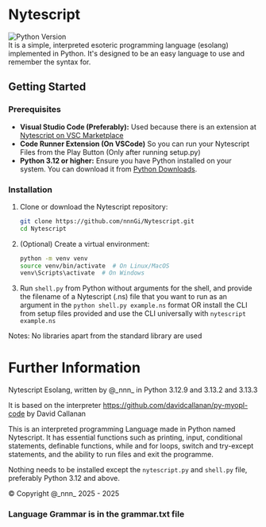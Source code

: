 # Nytescript
![Python Version](https://img.shields.io/badge/Python-%3E=3.12-blue.svg) \
It is a simple, interpreted esoteric programming language (esolang) implemented in Python. It's designed to be an easy language to use and remember the syntax for.

## Getting Started
### Prerequisites

* **Visual Studio Code (Preferably):** Used because there is an extension at [Nytescript on VSC Marketplace](https://marketplace.visualstudio.com/items?itemName=nnnGitHub.nytescript)
* **Code Runner Extension (On VSCode)** So you can run your Nytescript Files from the Play Button (Only after running setup.py)
* **Python 3.12 or higher:** Ensure you have Python installed on your system. You can download it from [Python Downloads](https://www.python.org/downloads/).

### Installation
1.  Clone or download the Nytescript repository:
    ```zsh
    git clone https://github.com/nnnGi/Nytescript.git
    cd Nytescript
    ```
2. (Optional) Create a virtual environment:
    ```zsh
	python -m venv venv
    source venv/bin/activate  # On Linux/MacOS
    venv\Scripts\activate  # On Windows
    ```
3. Run ```shell.py``` from Python without arguments for the shell, and provide the filename of a Nytescript (.ns) file that you want to run as an argument in the ```python shell.py example.ns``` format OR install the CLI from setup files provided and use the CLI universally with ```nytescript example.ns```

Notes: No libraries apart from the standard library are used

# Further Information
Nytescript Esolang, written by @\_nnn_ in Python 3.12.9 and 3.13.2 and 3.13.3	

It is based on the interpreter https://github.com/davidcallanan/py-myopl-code by David Callanan

This is an interpreted programming Language made in Python named Nytescript. It has essential functions such as
printing, input, conditional statements, definable functions, while and for loops, switch and try-except statements, and the ability to run files and 
exit the programme.

Nothing needs to be installed except the ```nytescript.py``` and ```shell.py``` file, preferably Python 3.12 and above.

© Copyright @\_nnn_ 2025 - 2025

### Language Grammar is in the grammar.txt file
